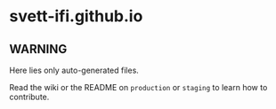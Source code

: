 # svett-ifi.github.io

## WARNING

Here lies only auto-generated files.

Read the wiki or the README on `production` or `staging` to learn how to contribute.
